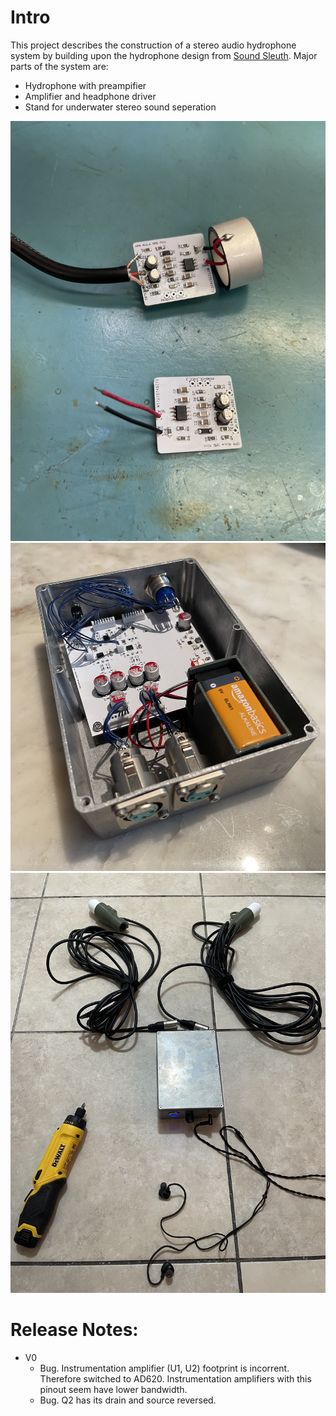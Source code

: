 # Intro
This project describes the construction of a stereo audio hydrophone system by building upon the hydrophone design from [Sound Sleuth](https://www.youtube.com/watch?v=KQ_KqJDaOM4). 
Major parts of the system are:
- Hydrophone with preampifier
- Amplifier and headphone driver
- Stand for underwater stereo sound seperation 

![](/assets/images/preamp.jpg)
![](/assets/images/amp.jpg)
![](/assets/images/system.jpg)

# Release Notes:
* V0
    * Bug. Instrumentation amplifier (U1, U2) footprint is incorrent. Therefore switched to AD620. Instrumentation amplifiers with this pinout seem have lower bandwidth.
    * Bug. Q2 has its drain and source reversed.
